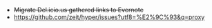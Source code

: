 * ~~Migrate Del.icio.us gathered links to Evernote~~
* https://github.com/zeit/hyper/issues?utf8=%E2%9C%93&q=proxy